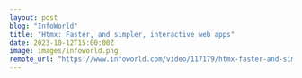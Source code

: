 ```yaml
---
layout: post
blog: "InfoWorld"
title: "Htmx: Faster, and simpler, interactive web apps"
date: 2023-10-12T15:00:00Z
image: images/infoworld.png
remote_url: "https://www.infoworld.com/video/117179/htmx-faster-and-simpler-interactive-web-apps#tk.rss_applicationdevelopment"
---
```

